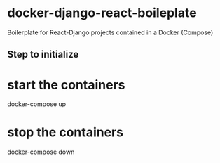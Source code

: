 # docker-django-react-boileplate
Boilerplate for React-Django projects contained in a Docker (Compose)



## Step to initialize 




# start the containers
docker-compose up

# stop the containers
docker-compose down